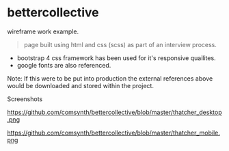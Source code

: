 # bettercollective
wireframe work example.
> page built using html and css (scss) as part of an interview process.

* bootstrap 4 css framework has been used for it's responsive quailites.
* google fonts are also referenced.

Note: If this were to be put into production the external references above would be downloaded and stored within the project.

Screenshots

https://github.com/comsynth/bettercollective/blob/master/thatcher_desktop.png

https://github.com/comsynth/bettercollective/blob/master/thatcher_mobile.png

